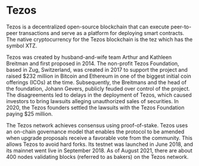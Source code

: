 # Tezos
Tezos is a decentralized open-source blockchain that can execute peer-to-peer transactions and serve as a platform for deploying smart contracts. The native cryptocurrency for the Tezos blockchain is the tez which has the symbol XTZ.

Tezos was created by husband-and-wife team Arthur and Kathleen Breitman and first proposed in 2014. The non-profit Tezos Foundation, based in Zug, Switzerland, was created in 2017 to support the project and raised $232 million in Bitcoin and Ethereum in one of the biggest initial coin offerings (ICOs) at the time. Subsequently, the Breitmans and the head of the foundation, Johann Gevers, publicly feuded over control of the project. The disagreements led to delays in the deployment of Tezos, which caused investors to bring lawsuits alleging unauthorized sales of securities. In 2020, the Tezos founders settled the lawsuits with the Tezos Foundation paying $25 million.

The Tezos network achieves consensus using proof-of-stake. Tezos uses an on-chain governance model that enables the protocol to be amended when upgrade proposals receive a favorable vote from the community. This allows Tezos to avoid hard forks. Its testnet was launched in June 2018, and its mainnet went live in September 2018. As of August 2021, there are about 400 nodes validating blocks (referred to as bakers) on the Tezos network.
